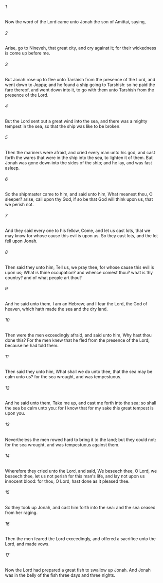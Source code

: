 ###### 1
Now the word of the Lord came unto Jonah the son of Amittai, saying,

###### 2
Arise, go to Nineveh, that great city, and cry against it; for their wickedness is come up before me.

###### 3
But Jonah rose up to flee unto Tarshish from the presence of the Lord, and went down to Joppa; and he found a ship going to Tarshish: so he paid the fare thereof, and went down into it, to go with them unto Tarshish from the presence of the Lord.

###### 4
But the Lord sent out a great wind into the sea, and there was a mighty tempest in the sea, so that the ship was like to be broken.

###### 5
Then the mariners were afraid, and cried every man unto his god, and cast forth the wares that were in the ship into the sea, to lighten it of them. But Jonah was gone down into the sides of the ship; and he lay, and was fast asleep.

###### 6
So the shipmaster came to him, and said unto him, What meanest thou, O sleeper? arise, call upon thy God, if so be that God will think upon us, that we perish not.

###### 7
And they said every one to his fellow, Come, and let us cast lots, that we may know for whose cause this evil is upon us. So they cast lots, and the lot fell upon Jonah.

###### 8
Then said they unto him, Tell us, we pray thee, for whose cause this evil is upon us; What is thine occupation? and whence comest thou? what is thy country? and of what people art thou?

###### 9
And he said unto them, I am an Hebrew; and I fear the Lord, the God of heaven, which hath made the sea and the dry land.

###### 10
Then were the men exceedingly afraid, and said unto him, Why hast thou done this? For the men knew that he fled from the presence of the Lord, because he had told them.

###### 11
Then said they unto him, What shall we do unto thee, that the sea may be calm unto us? for the sea wrought, and was tempestuous.

###### 12
And he said unto them, Take me up, and cast me forth into the sea; so shall the sea be calm unto you: for I know that for my sake this great tempest is upon you.

###### 13
Nevertheless the men rowed hard to bring it to the land; but they could not: for the sea wrought, and was tempestuous against them.

###### 14
Wherefore they cried unto the Lord, and said, We beseech thee, O Lord, we beseech thee, let us not perish for this man's life, and lay not upon us innocent blood: for thou, O Lord, hast done as it pleased thee.

###### 15
So they took up Jonah, and cast him forth into the sea: and the sea ceased from her raging.

###### 16
Then the men feared the Lord exceedingly, and offered a sacrifice unto the Lord, and made vows.

###### 17
Now the Lord had prepared a great fish to swallow up Jonah. And Jonah was in the belly of the fish three days and three nights.

